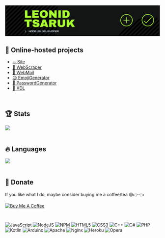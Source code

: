 [![Header](https://raw.githubusercontent.com/NightStrang6r/nightstrang6r/main/assets/header.png)](https://leoit.dev)

## 👀 Online-hosted projects
- [💥 Site](https://leoit.dev "Personal site")
- [🚀 WebScraper](https://scraper.leoit.dev "Web Scraper")
- [📧 WebMail](https://mail.leoit.dev "Web Mail")
- [😉 EmojiGenerator](https://emoji.leoit.dev "Emoji Generator")
- [🔐 PasswordGenerator](https://pass.leoit.dev "Password Generator")
- [🤖 XDL](https://xdl.leoit.dev "XDL Extension")

<br />

## 🏆 Stats

<img src="https://github-readme-stats.vercel.app/api?username=NightStrang6r&hide=contribs,prs,issues&count_private=true&show_icons=true&theme=radical" />

<br />
<br />

## 🔥 Languages

<img src="https://github-readme-stats.vercel.app/api/top-langs/?username=nightstrang6r&layout=compact&theme=radical" />

<br />
<br />

## 🎁 Donate
If you like what I do, maybe consider buying me a coffee/tea 😅👉👈

<a href="https://www.buymeacoffee.com/nightstrang6r" target="_blank"><img src="https://cdn.buymeacoffee.com/buttons/v2/default-red.png" alt="Buy Me A Coffee" width="150" /></a>

<br />

![JavaScript](https://img.shields.io/badge/javascript-%23323330.svg?style=for-the-badge&logo=javascript&logoColor=%23F7DF1E)
![NodeJS](https://img.shields.io/badge/node.js-6DA55F?style=for-the-badge&logo=node.js&logoColor=white)
![NPM](https://img.shields.io/badge/NPM-%23000000.svg?style=for-the-badge&logo=npm&logoColor=white)
![HTML5](https://img.shields.io/badge/html5-%23E34F26.svg?style=for-the-badge&logo=html5&logoColor=white)
![CSS3](https://img.shields.io/badge/css3-%231572B6.svg?style=for-the-badge&logo=css3&logoColor=white)
![C++](https://img.shields.io/badge/c++-%2300599C.svg?style=for-the-badge&logo=c%2B%2B&logoColor=white)
![C#](https://img.shields.io/badge/c%23-%23239120.svg?style=for-the-badge&logo=c-sharp&logoColor=white)
![PHP](https://img.shields.io/badge/php-%23777BB4.svg?style=for-the-badge&logo=php&logoColor=white)
![Kotlin](https://img.shields.io/badge/kotlin-%230095D5.svg?style=for-the-badge&logo=kotlin&logoColor=white)
![Arduino](https://img.shields.io/badge/-Arduino-00979D?style=for-the-badge&logo=Arduino&logoColor=white)
![Apache](https://img.shields.io/badge/apache-%23D42029.svg?style=for-the-badge&logo=apache&logoColor=white)
![Nginx](https://img.shields.io/badge/nginx-%23009639.svg?style=for-the-badge&logo=nginx&logoColor=white)
![Heroku](https://img.shields.io/badge/heroku-%23430098.svg?style=for-the-badge&logo=heroku&logoColor=white)
![Opera](https://img.shields.io/badge/Opera-FF1B2D?style=for-the-badge&logo=Opera&logoColor=white)
